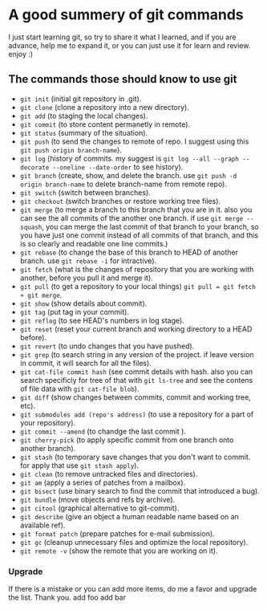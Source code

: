 # A good summery of git commands
I just start learning git, so try to share it what I learned, and if you are
advance, help me to expand it, or you can just use it for learn and
review. enjoy :)

## The commands those should know to use git
- `git init` (initial git repository in .git).
- `git clone` (clone a repository into a new directory).
- `git add` (to staging the local changes).
- `git commit` (to store content permanetly in remote).
- `git status` (summary of the situation).
- `git push` (to send the changes to remote of repo. I suggest using this `git push origin branch-name`).
- `git log` (history of commits. my suggest is `git log --all --graph
    --decorate --oneline --date-order` to see history).
- `git branch` (create, show, and delete the branch. use `git push -d origin
    branch-name` to delete branch-name from remote repo).
- `git switch` (switch between branches).
- `git checkout` (switch branches or restore working tree files).
- `git merge` (to merge a branch to this branch that you are in it. also you can see
    the all commits of the another one branch. if use `git merge --squash`, you
    can merge the last commit of that branch to your branch, so you have just
    one commit instead of all commits of that branch, and this is so clearly and
    readable one line commits.)
- `git rebase` (to change the base of this branch to HEAD of another branch.
    use `git rebase -i` for intractive).
- `git fetch` (what is the changes of repository that you are working with another, before you pull it and merge it).
- `git pull` (to get a repository to your local things) `git pull = git fetch + git merge`.
- `git show` (show details about commit).
- `git tag` (put tag in your commit).
- `git reflog` (to see HEAD's numbers in log stage).
- `git reset` (reset your current branch and working directory to a HEAD before).
- `git revert` (to undo changes that you have pushed).
- `git grep` (to search string in any version of the project. if leave version in commit, it will search for all the files).
- `git cat-file commit hash` (see commit details with hash. also you can search specificly for tree of that with ```git ls-tree``` and see the contens of file data with `git cat-file blob`).
- `git diff` (show changes between commits, commit and working tree, etc).
- `git submodules add (repo's address)` (to use a repository for a part of your repository).
- `git commit --amend` (to chandge the last commit ).
- `git cherry-pick` (to apply specific commit from one branch onto another branch).
- `git stash` (to temporary save changes that you don't want to commit. for apply that use `git stash apply`).
- `git clean` (to remove untracked files and directories).
- `git am` (apply a series of patches from a mailbox).
- `git bisect` (use binary search to find the commit that introduced a bug).
- `git bundle` (move objects and refs by archive).
- `git citool` (graphical alternative to git-commit).
- `git describe` (give an object a human readable name based on an available
    ref).
- `git format patch` (prepare patches for e-mail submission).
- `git gc` (cleanup unnecessary files and optimize the local repository).
- `git remote -v` (show the remote that you are working on it).

### Upgrade
If there is a mistake or you can add more items, do me a favor and
upgrade the list.
Thank you.
add foo
add bar
